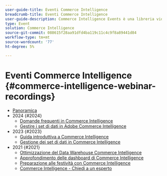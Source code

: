 ```yaml
---
user-guide-title: Eventi Commerce Intelligence
breadcrumb-title: Eventi Commerce Intelligence
user-guide-description: Commerce Intelligence Events è una libreria video in cui esperti e colleghi hanno condiviso i loro pensieri e idee su Adobe Commerce Intelligence.
type: Event
solution: Commerce Intelligence
source-git-commit: 088615f28aa91dfd4ba119c11c4c9f8a89441d84
workflow-type: tm+mt
source-wordcount: '77'
ht-degree: 5%

---
```



# Eventi Commerce Intelligence  {#commerce-intelligence-webinar-recordings}

+ [Panoramica](overview.md)
+ 2024 {#2024}
   + [Domande frequenti in Commerce Intelligence](2024/faq-in-commerce-intelligence.md)
   + [Gestire i set di dati in Adobe Commerce Intelligence](2024/manage-data-sets-adobe-commerce.md)
+ 2023 {#2023}
   + [Guida introduttiva a Commerce Intelligence](2023/getting-started.md)
   + [Gestione dei set di dati in Commerce Intelligence](2023/manage-data-sets.md)
+ 2021 {#2021}
   + [Ottimizzazione del Data Warehouse Commerce Intelligence](2021-22/optimize-data-warehouse.md)
   + [Approfondimento delle dashboard di Commerce Intelligence](2021-22/dashboards-deep-dive.md)
   + [Preparazione alle festività con Commerce Intelligence](2021-22/holiday-readiness.md)
   + [Commerce Intelligence - Chiedi a un esperto](2021-22/ask-expert.md)

<!--+ Commerce Events {#commerce-events}
  + [Overview](commerce-events/overview.md)
  + 2022 {#2022}
    + [Top Tips and Tricks for Adobe Campaign Standard](customer-journeys/2022/tips-and-tricks.md)
    + [Develop and customize data models in Adobe [!DNL Campaign Classic]](customer-journeys/2022/data-models.md)

+ Data and insights {#commerce-release-updates}
  + [Overview](commerce-release-updates/overview.md)
  + 2022 {#2022}
    + [Innovations and trends](data-and-insights/2022/innovations.md)
    + [Sensei and Analysis Workspace](data-and-insights/2022/sensei.md)
    + [Personalize and automate with Adobe Target](data-and-insights/2022/personalize.md)
    + [Analytics and Target applications for Mobile and Apps](data-and-insights/2022/mobile-and-apps.md)
    + [Cross Device Analytics and Customer Journey Analytics](data-and-insights/2022/cross-device-analytics.md) -->
